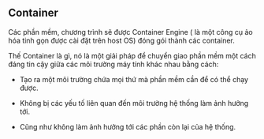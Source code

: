 ## Container

Các phần mềm, chương trình sẽ được Container Engine ( là một công cụ ảo hóa tinh gọn được cài đặt trên host OS) đóng gói thành các container.

Thế Container là gì, nó là một giải pháp để chuyển giao phần mềm một cách đáng tin cậy giữa các môi trường máy tính khác nhau bằng cách:

* Tạo ra một môi trường chứa mọi thứ mà phần mềm cần để có thể chạy được.

* Không bị các yếu tố liên quan đến môi trường hệ thống làm ảnh hưởng tới.

* Cũng như không làm ảnh hưởng tới các phần còn lại của hệ thống.

